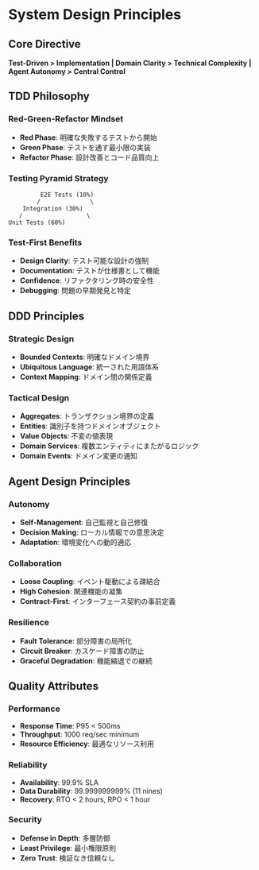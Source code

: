 # System Design Principles

## Core Directive

**Test-Driven > Implementation | Domain Clarity > Technical Complexity | Agent Autonomy > Central Control**

## TDD Philosophy

### Red-Green-Refactor Mindset

- **Red Phase**: 明確な失敗するテストから開始
- **Green Phase**: テストを通す最小限の実装
- **Refactor Phase**: 設計改善とコード品質向上

### Testing Pyramid Strategy

```
         E2E Tests (10%)
        /              \
    Integration (30%)
   /                  \
Unit Tests (60%)
```

### Test-First Benefits

- **Design Clarity**: テスト可能な設計の強制
- **Documentation**: テストが仕様書として機能
- **Confidence**: リファクタリング時の安全性
- **Debugging**: 問題の早期発見と特定

## DDD Principles

### Strategic Design

- **Bounded Contexts**: 明確なドメイン境界
- **Ubiquitous Language**: 統一された用語体系
- **Context Mapping**: ドメイン間の関係定義

### Tactical Design

- **Aggregates**: トランザクション境界の定義
- **Entities**: 識別子を持つドメインオブジェクト
- **Value Objects**: 不変の値表現
- **Domain Services**: 複数エンティティにまたがるロジック
- **Domain Events**: ドメイン変更の通知

## Agent Design Principles

### Autonomy

- **Self-Management**: 自己監視と自己修復
- **Decision Making**: ローカル情報での意思決定
- **Adaptation**: 環境変化への動的適応

### Collaboration

- **Loose Coupling**: イベント駆動による疎結合
- **High Cohesion**: 関連機能の凝集
- **Contract-First**: インターフェース契約の事前定義

### Resilience

- **Fault Tolerance**: 部分障害の局所化
- **Circuit Breaker**: カスケード障害の防止
- **Graceful Degradation**: 機能縮退での継続

## Quality Attributes

### Performance

- **Response Time**: P95 < 500ms
- **Throughput**: 1000 req/sec minimum
- **Resource Efficiency**: 最適なリソース利用

### Reliability

- **Availability**: 99.9% SLA
- **Data Durability**: 99.999999999% (11 nines)
- **Recovery**: RTO < 2 hours, RPO < 1 hour

### Security

- **Defense in Depth**: 多層防御
- **Least Privilege**: 最小権限原則
- **Zero Trust**: 検証なき信頼なし

